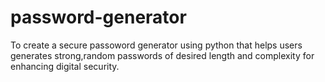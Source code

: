# password-generator
To create  a secure passoword generator using python that helps users generates strong,random passwords of desired length and complexity for enhancing digital security.
